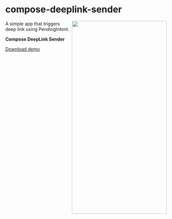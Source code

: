 # compose-deeplink-sender

<img align="right" width="296" height="600"  src="https://github.com/raheemadamboev/compose-deeplink-sender/blob/master/banner.gif" />

A simple app that triggers deep link using PendingIntent.

**Compose DeepLink Sender**

<a href="https://github.com/raheemadamboev/compose-deeplink-sender/blob/master/app-debug.apk">Download demo</a>
